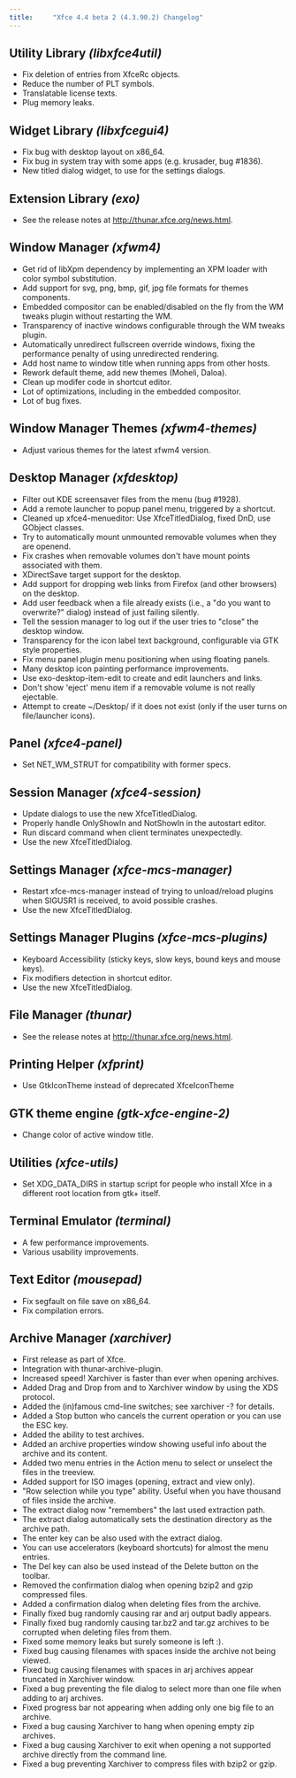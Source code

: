 ```yaml
---
title:     "Xfce 4.4 beta 2 (4.3.90.2) Changelog"
---
```


## Utility Library _(libxfce4util)_

* Fix deletion of entries from XfceRc objects.
* Reduce the number of PLT symbols.
* Translatable license texts.
* Plug memory leaks.

## Widget Library _(libxfcegui4)_

* Fix bug with desktop layout on x86_64.
* Fix bug in system tray with some apps (e.g. krusader, bug #1836).
* New titled dialog widget, to use for the settings dialogs.

## Extension Library _(exo)_

* See the release notes at <a href="http://thunar.xfce.org/news.html">http://thunar.xfce.org/news.html</a>.

## Window Manager _(xfwm4)_

* Get rid of libXpm dependency by implementing an XPM loader with color symbol substitution.
* Add support for svg, png, bmp, gif, jpg file formats for themes components.
* Embedded compositor can be enabled/disabled on the fly from the WM tweaks plugin without restarting the WM.
* Transparency of inactive windows configurable through the WM tweaks plugin.
* Automatically unredirect fullscreen override windows, fixing the performance penalty of using unredirected rendering.
* Add host name to window title when running apps from other hosts.
* Rework default theme, add new themes (Moheli, Daloa).
* Clean up modifer code in shortcut editor.
* Lot of optimizations, including in the embedded compositor.
* Lot of bug fixes.

## Window Manager Themes _(xfwm4-themes)_

* Adjust various themes for the latest xfwm4 version.

## Desktop Manager _(xfdesktop)_

* Filter out KDE screensaver files from the menu (bug #1928).
* Add a remote launcher to popup panel menu, triggered by a shortcut.
* Cleaned up xfce4-menueditor: Use XfceTitledDialog, fixed DnD, use GObject classes.
* Try to automatically mount unmounted removable volumes when they are openend.
* Fix crashes when removable volumes don't have mount points associated with them.
* XDirectSave target support for the desktop.
* Add support for dropping web links from Firefox (and other browsers) on the desktop.
* Add user feedback when a file already exists (i.e., a &quot;do you want to overwrite?&quot; dialog) instead of just failing silently.
* Tell the session manager to log out if the user tries to &quot;close&quot; the desktop window.
* Transparency for the icon label text background, configurable via GTK style properties.
* Fix menu panel plugin menu positioning when using floating panels.
* Many desktop icon painting performance improvements.
* Use exo-desktop-item-edit to create and edit launchers and links.
* Don't show 'eject' menu item if a removable volume is not really ejectable.
* Attempt to create ~/Desktop/ if it does not exist (only if the user turns on file/launcher icons).

## Panel _(xfce4-panel)_

* Set NET_WM_STRUT for compatibility with former specs.

## Session Manager _(xfce4-session)_

* Update dialogs to use the new XfceTitledDialog.
* Properly handle OnlyShowIn and NotShowIn in the autostart editor.
* Run discard command when client terminates unexpectedly.
* Use the new XfceTitledDialog.

## Settings Manager _(xfce-mcs-manager)_

* Restart xfce-mcs-manager instead of trying to unload/reload plugins when SIGUSR1 is received, to avoid possible crashes.
* Use the new XfceTitledDialog.

## Settings Manager Plugins _(xfce-mcs-plugins)_

* Keyboard Accessibility (sticky keys, slow keys, bound keys and mouse keys).
* Fix modifiers detection in shortcut editor.
* Use the new XfceTitledDialog.

## File Manager _(thunar)_

* See the release notes at <a href="http://thunar.xfce.org/news.html">http://thunar.xfce.org/news.html</a>.

## Printing Helper _(xfprint)_

* Use GtkIconTheme instead of deprecated XfceIconTheme

## GTK theme engine _(gtk-xfce-engine-2)_

* Change color of active window title.

## Utilities _(xfce-utils)_

* Set XDG_DATA_DIRS in startup script for people who install Xfce in a different root location from gtk+ itself.

## Terminal Emulator _(terminal)_

* A few performance improvements.
* Various usability improvements.

## Text Editor _(mousepad)_

* Fix segfault on file save on x86_64.
* Fix compilation errors.

## Archive Manager _(xarchiver)_

* First release as part of Xfce.
* Integration with thunar-archive-plugin.
* Increased speed! Xarchiver is faster than ever when opening archives.
* Added Drag and Drop from and to Xarchiver window by using the XDS protocol.
* Added the (in)famous cmd-line switches; see xarchiver -? for details.
* Added a Stop button who cancels the current operation or you can use the ESC key.
* Added the ability to test archives.
* Added an archive properties window showing useful info about the archive and its content.
* Added two menu entries in the Action menu to select or unselect the files in the treeview.
* Added support for ISO images (opening, extract and view only).
* &quot;Row selection while you type&quot; ability. Useful when you have thousand of files inside the archive.
* The extract dialog now &quot;remembers&quot; the last used extraction path.
* The extract dialog automatically sets the destination directory as the archive path.
* The enter key can be also used with the extract dialog.
* You can use accelerators (keyboard shortcuts) for almost the menu entries.
* The Del key can also be used instead of the Delete button on the toolbar.
* Removed the confirmation dialog when opening bzip2 and gzip compressed files.
* Added a confirmation dialog when deleting files from the archive.
* Finally fixed bug randomly causing rar and arj output badly appears.
* Finally fixed bug randomly causing tar.bz2 and tar.gz archives to be corrupted when deleting files from them.
* Fixed some memory leaks but surely someone is left  :).
* Fixed bug causing filenames with spaces inside the archive not being viewed.
* Fixed bug causing filenames with spaces in arj archives appear truncated in Xarchiver window.
* Fixed a bug preventing the file dialog to select more than one file when adding to arj archives.
* Fixed progress bar not appearing when adding only one big file to an archive.
* Fixed a bug causing Xarchiver to hang when opening empty zip archives.
* Fixed a bug causing Xarchiver to exit when opening a not supported archive directly from the command line.
* Fixed a bug preventing Xarchiver to compress files with bzip2 or gzip.
